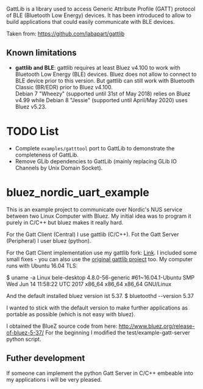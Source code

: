 GattLib is a library used to access Generic Attribute Profile (GATT) protocol of BLE (Bluetooth Low Energy) devices.
It has been introduced to allow to build applications that could easily communicate with BLE devices.

Taken from: https://github.com/labapart/gattlib

Known limitations
-----------------

* **gattlib and BLE**: gattlib requires at least Bluez v4.100 to work with Bluetooth Low Energy (BLE) devices. Bluez does not allow to connect to BLE device prior to this version. But gattlib can still work with Bluetooth Classic (BR/EDR) prior to Bluez v4.100.  
Debian 7 "Wheezy" (supported until 31st of May 2018) relies on Bluez v4.99 while Debian 8 "Jessie" (supported until April/May 2020) uses Bluez v5.23.

TODO List
=========

- Complete `examples/gatttool` port to GattLib to demonstrate the completeness of GattLib.
- Remove GLib dependencies to GattLib (mainly replacing GLib IO Channels by Unix Domain Socket).


# bluez_nordic_uart_example
This is an example project to communicate over Nordic's NUS service between two Linux Computer with Bluez.
My initial idea was to program it purely in C/C++ but bluez makes it really hard.

For the Gatt Client (Central) I use gattlib (C/C++).
Fot the Gatt Server (Peripheral) I user bluez (python).

For the Gatt Client implementation use my gattlib fork: [Link](https://github.com/S3ler/gattlib).
I included some small fixes - you can also use the [original gattlib project](https://github.com/labapart/gattlib) too.
My computer runs with Ubuntu 16.04 TLS:

$ uname -a
Linux bele-desktop 4.8.0-56-generic #61~16.04.1-Ubuntu SMP Wed Jun 14 11:58:22 UTC 2017 x86_64 x86_64 x86_64 GNU/Linux

And the default installed bluez version ist 5.37.
$ bluetoothd --version
5.37

I wanted to stick with the default version to make further applications as portable as possible (which is not easy with bluez).

I obtained the BlueZ source code from here: http://www.bluez.org/release-of-bluez-5-37/
For the beginning I modified the test/example-gatt-server python script.



## Futher development
If someone can implement the python Gatt Server in C/C++ embeable into my applications i will be very pleased.


